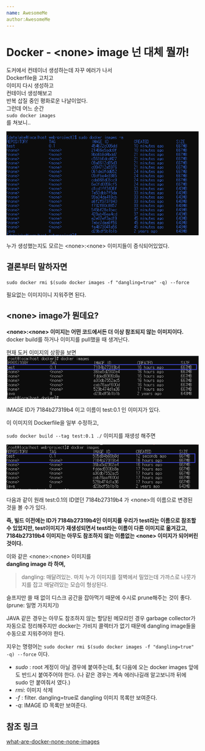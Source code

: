 ```yaml
---
name: AwesomeMe
author:AwesomeMe
---
```

# Docker - &lt;none&gt; image 넌 대체 뭘까!


도커에서 컨테이너 생성하는데 자꾸 에러가 나서  
Dockerfile을 고치고  
이미지 다시 생성하고  
컨테이너 생성해보고  
반복 삽질 중인 평화로운 나날이었다.  
그런데 어느 순간  
`sudo docker images`  
를 쳐보니..  

![lots of nones](/assets/20190521/lots_of_nones.png)

누가 생성했는지도 모르는 &lt;none&gt;:&lt;none&gt;  이미지들이 증식되어있었다. 

## 결론부터 말하자면
`sudo docker rmi $(sudo docker images -f "dangling=true" -q) --force`

필요없는 이미지이니 지워주면 된다.

## &lt;none&gt; image가 뭔데요?
**&lt;none&gt;:&lt;none&gt;  이미지는 어떤 코드에서든 더 이상 참조되지 않는 이미지이다.**  
docker build를 하거나 이미지를 pull했을 때 생겨난다.

현재 도커 이미지의 상황을 보면
![before build](/assets/20190521/before_build.png)

IMAGE ID가 7184b27319b4 이고 이름이 test:0.1 인 이미지가 있다.

이 이미지의 Dockerfile을 일부 수정하고,

`sudo docker build --tag test:0.1 ./`
이미지를 재생성 해주면

![after build](/assets/20190521/after_build.png)

다음과 같이 원래 test:0.1의 ID였던 7184b27319b4 가 &lt;none&gt;의 이름으로 변경된 것을 볼 수가 있다.  

**즉,  빌드 이전에는 ID가 7184b27319b4인 이미지를 우리가 test라는 이름으로 참조할 수 있었지만, test이미지가 재생성되면서 test라는 이름이 다른 이미지로 옮겨갔고, 7184b27319b4 이미지는 아무도 참조하지 않는 이름없는 &lt;none&gt; 이미지가 되어버린것이다.**  


이와 같은 &lt;none&gt;:&lt;none&gt; 이미지를  
**dangling image 라 하며,**  
> dangling: 매달려있는. 마치 누가 이미지를 절벽에서 밀었는데 가까스로 나뭇가지를 잡고 매달려있는 모습이 형상된다.  

슬프지만 쓸 때 없이 디스크 공간을 잡아먹기 때문에 수시로 prune해주는 것이 좋다.  
(prune: 일명 가지치기)

JAVA 같은 경우는 아무도 참조하지 않는 할당된 메모리인 경우 garbage collector가 자동으로 정리해주지만 docker는 가비지 콜렉터가 없기 때문에 dangling image들을 수동으로 지워주어야 한다.  

지우는 명령어는
`sudo docker rmi $(sudo docker images -f "dangling=true" -q) --force`
이다.
- *sudo* : root 계정이 아닐 경우에 붙여주는데, $( 다음에 오는 docker images 앞에도 반드시 붙여주어야 한다.
(나 같은 경우는 계속 에러나길래 알고보니까 뒤에 sudo 안 붙여줘서 였다.)  
- *rmi*: 이미지 삭제
- *-f* : filter. dangling=true로 dangling 이미지 목록만 보여준다.
- *-q*:  IMAGE ID 목록만 보여준다.


## 참조 링크
<a href="http://www.projectatomic.io/blog/2015/07/what-are-docker-none-none-images/" target="_blank">what-are-docker-none-none-images</a>


